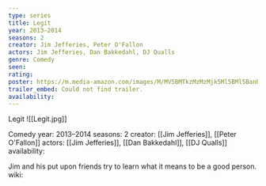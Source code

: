 ```yaml
---
type: series
title: Legit
year: 2013–2014
seasons: 2
creator: Jim Jefferies, Peter O'Fallon
actors: Jim Jefferies, Dan Bakkedahl, DJ Qualls
genre: Comedy
seen:
rating: 
poster: https://m.media-amazon.com/images/M/MV5BMTkzMzMzMjk5Ml5BMl5BanBnXkFtZTgwMjM4MTcyMDE@._V1_SX300.jpg
trailer_embed: Could not find trailer.
availability:
---
```

Legit
![[Legit.jpg]]

Comedy
year: 2013–2014
seasons: 2
creator: [[Jim Jefferies]], [[Peter O'Fallon]]
actors: [[Jim Jefferies]], [[Dan Bakkedahl]], [[DJ Qualls]]
availability:

Jim and his put upon friends try to learn what it means to be a good person.
wiki: 


